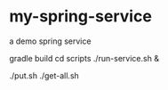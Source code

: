 # my-spring-service
a demo spring service

gradle build
cd scripts
./run-service.sh &

./put.sh
./get-all.sh

